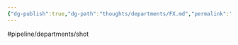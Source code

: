 ```yaml
---
{"dg-publish":true,"dg-path":"thoughts/departments/FX.md","permalink":"/thoughts/departments/fx/","hide":true}
---
```


#pipeline/departments/shot